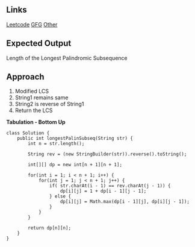 ## Links
[Leetcode](https://leetcode.com/problems/longest-palindromic-subsequence/)
[GFG](https://practice.geeksforgeeks.org/problems/longest-palindromic-subsequence-1612327878/1)
[Other]()

## Expected Output
Length of the Longest Palindromic Subsequence

## Approach
1. Modified LCS
2. String1 remains same
3. String2 is reverse of String1
4. Return the LCS

**Tabulation - Bottom Up**
```
class Solution {
    public int longestPalinSubseq(String str) {
        int n = str.length();
        
        String rev = (new StringBuilder(str)).reverse().toString();
        
        int[][] dp = new int[n + 1][n + 1];
        
        for(int i = 1; i < n + 1; i++) {
            for(int j = 1; j < n + 1; j++) {
                if( str.charAt(i - 1) == rev.charAt(j - 1)) {
                    dp[i][j] = 1 + dp[i - 1][j - 1];
                } else {
                    dp[i][j] = Math.max(dp[i - 1][j], dp[i][j - 1]);
                }
            }
        }
        
        return dp[n][n];
    }
}
```